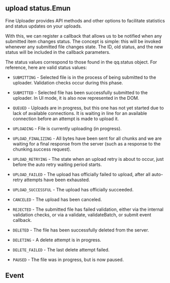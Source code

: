## upload status.Emun

Fine Uploader provides API methods and other options to facilitate statistics and status updates on your uploads.

With this, we can register a callback that allows us to be notified when any submitted item changes status. The concept is simple: this will be invoked whenever any submitted file changes state. The ID, old status, and the new status will be included in the callback parameters.

The status values correspond to those found in the qq.status object. For reference, here are valid status values:

- `SUBMITTING` - Selected file is in the process of being submitted to the uploader. Validation checks occur during this phase.
- `SUBMITTED` - Selected file has been successfully submitted to the uploader. In UI mode, it is also now represented in the DOM.

- `QUEUED` - Uploads are in progress, but this one has not yet started due to lack of available connections. It is waiting in line for an available connection before an attempt is made to upload it.

- `UPLOADING` - File is currently uploading (in progress).
- `UPLOAD_FINALIZING` - All bytes have been sent for all chunks and we are waiting for a final response from the server (such as a response to the chunking.success request).
- `UPLOAD_RETRYING` - The state when an upload retry is about to occur, just before the auto retry waiting period starts.
- `UPLOAD_FAILED` - The upload has officially failed to upload, after all auto-retry attempts have been exhausted.
- `UPLOAD_SUCCESSFUL` - The upload has officially succeeded.

- `CANCELED` - The upload has been canceled.
- `REJECTED` - The submitted file has failed validation, either via the internal validation checks, or via a validate, validateBatch, or submit event callback.

- `DELETED` - The file has been successfully deleted from the server.
- `DELETING` - A delete attempt is in progress.
- `DELETE_FAILED` - The last delete attempt failed.

- `PAUSED` - The file was in progress, but is now paused.


## Event


